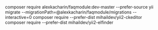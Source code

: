 composer require alexkacharin/faqmodule:dev-master --prefer-source
yii migrate --migrationPath=@alexkacharin/faqmodule/migrations --interactive=0
composer require --prefer-dist mihaildev/yii2-ckeditor 
composer require --prefer-dist mihaildev/yii2-elfinder 
